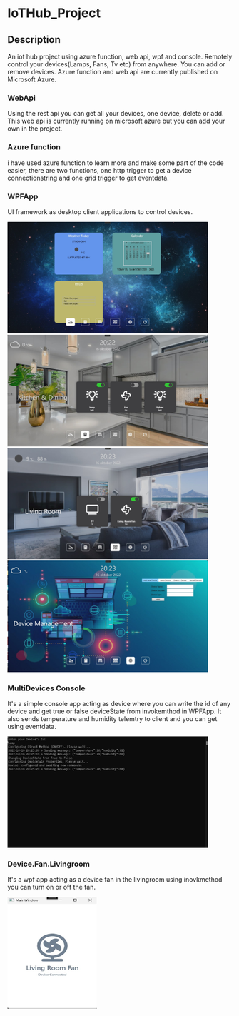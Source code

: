 # IoTHub_Project

## Description
An iot hub project using azure function, web api, wpf and console. Remotely control your devices(Lamps, Fans, Tv etc) from anywhere. You can add or remove devices. Azure function and web api are currently published on Microsoft Azure.
### WebApi
Using the rest api you can get all your devices, one device, delete or add. This web api is currently running on microsoft azure but you can add your own in the project. 
### Azure function
i have used azure function to learn more and make some part of the code easier, there are two functions, one http trigger to get a device connectionstring and one grid trigger to get eventdata.

### WPFApp
UI framework as desktop client applications to control devices. 

<img src="./githubimages/HomeViewModel.jpg" width=450 height=250><img src="./githubimages/KitchenViewModel.jpg" width=450 height=250><img src="./githubimages/LivingroomViewModel.jpg" width=450 height=250><img src="./githubimages/DeviceManagement.jpg" width=450 height=250>

### MultiDevices Console
It's a simple console app acting as device where you can write the id of any device and get true or false deviceState from invokemthod in WPFApp. It also sends temperature and humidity telemtry to client and you can get using eventdata.

<img src="./githubimages/DeviceConsole.jpg" width=450 height=250>


### Device.Fan.Livingroom
It's a wpf app acting as a device fan in the livingroom using inovkmethod you can turn on or off the fan. 

<img src="./githubimages/DeviceFan_livingroom.jpg" width=200 height=250>
